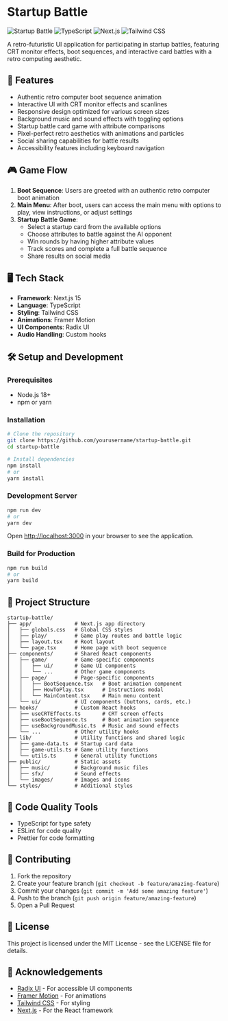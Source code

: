# Startup Battle

![Startup Battle](https://img.shields.io/badge/Startup%20Battle-v3.7-brightgreen)
![TypeScript](https://img.shields.io/badge/TypeScript-5.x-blue)
![Next.js](https://img.shields.io/badge/Next.js-15.1.0-black)
![Tailwind CSS](https://img.shields.io/badge/Tailwind%20CSS-3.4.x-38B2AC)

A retro-futuristic UI application for participating in startup battles, featuring CRT monitor effects, boot sequences, and interactive card battles with a retro computing aesthetic.

## 🚀 Features

- Authentic retro computer boot sequence animation
- Interactive UI with CRT monitor effects and scanlines
- Responsive design optimized for various screen sizes
- Background music and sound effects with toggling options
- Startup battle card game with attribute comparisons
- Pixel-perfect retro aesthetics with animations and particles
- Social sharing capabilities for battle results
- Accessibility features including keyboard navigation

## 🎮 Game Flow

1. **Boot Sequence**: Users are greeted with an authentic retro computer boot animation
2. **Main Menu**: After boot, users can access the main menu with options to play, view instructions, or adjust settings
3. **Startup Battle Game**: 
   - Select a startup card from the available options
   - Choose attributes to battle against the AI opponent
   - Win rounds by having higher attribute values 
   - Track scores and complete a full battle sequence
   - Share results on social media

## 🖥️ Tech Stack

- **Framework**: Next.js 15
- **Language**: TypeScript
- **Styling**: Tailwind CSS
- **Animations**: Framer Motion
- **UI Components**: Radix UI
- **Audio Handling**: Custom hooks

## 🛠️ Setup and Development

### Prerequisites

- Node.js 18+
- npm or yarn

### Installation

```bash
# Clone the repository
git clone https://github.com/yourusername/startup-battle.git
cd startup-battle

# Install dependencies
npm install
# or
yarn install
```

### Development Server

```bash
npm run dev
# or
yarn dev
```

Open [http://localhost:3000](http://localhost:3000) in your browser to see the application.

### Build for Production

```bash
npm run build
# or
yarn build
```

## 📂 Project Structure

```
startup-battle/
├── app/              # Next.js app directory
│   ├── globals.css   # Global CSS styles
│   ├── play/         # Game play routes and battle logic
│   ├── layout.tsx    # Root layout
│   └── page.tsx      # Home page with boot sequence
├── components/       # Shared React components
│   ├── game/         # Game-specific components
│   │   ├── ui/       # Game UI components
│   │   └── ...       # Other game components
│   ├── page/         # Page-specific components
│   │   ├── BootSequence.tsx   # Boot animation component
│   │   ├── HowToPlay.tsx      # Instructions modal
│   │   └── MainContent.tsx    # Main menu content
│   └── ui/           # UI components (buttons, cards, etc.)
├── hooks/            # Custom React hooks
│   ├── useCRTEffects.ts       # CRT screen effects
│   ├── useBootSequence.ts     # Boot animation sequence
│   ├── useBackgroundMusic.ts  # Music and sound effects
│   └── ...           # Other utility hooks
├── lib/              # Utility functions and shared logic
│   ├── game-data.ts  # Startup card data
│   ├── game-utils.ts # Game utility functions
│   └── utils.ts      # General utility functions
├── public/           # Static assets
│   ├── music/        # Background music files
│   ├── sfx/          # Sound effects
│   └── images/       # Images and icons
└── styles/           # Additional styles
```

## 🧪 Code Quality Tools

- TypeScript for type safety
- ESLint for code quality
- Prettier for code formatting

## 🤝 Contributing

1. Fork the repository
2. Create your feature branch (`git checkout -b feature/amazing-feature`)
3. Commit your changes (`git commit -m 'Add some amazing feature'`)
4. Push to the branch (`git push origin feature/amazing-feature`)
5. Open a Pull Request

## 📝 License

This project is licensed under the MIT License - see the LICENSE file for details.

## 🙏 Acknowledgements

- [Radix UI](https://www.radix-ui.com/) - For accessible UI components
- [Framer Motion](https://www.framer.com/motion/) - For animations
- [Tailwind CSS](https://tailwindcss.com/) - For styling
- [Next.js](https://nextjs.org/) - For the React framework

